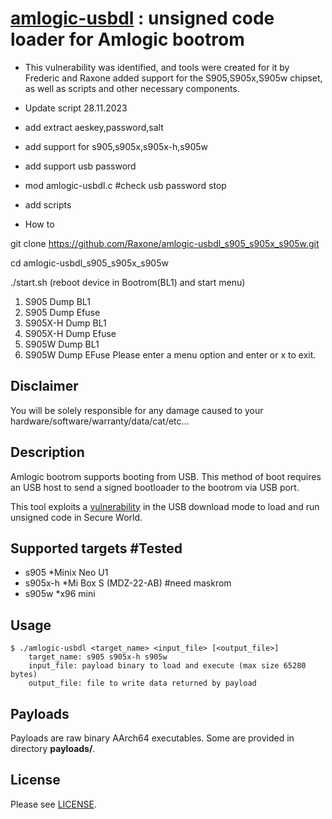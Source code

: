 # [amlogic-usbdl](https://github.com/frederic/amlogic-usbdl) : unsigned code loader for Amlogic bootrom
* This vulnerability was identified, and tools were created for it by Frederic and Raxone added support for the S905,S905x,S905w chipset, as well as scripts and other necessary components.
* Update script 28.11.2023
* add extract aeskey,password,salt
* add support for s905,s905x,s905x-h,s905w
* add support usb password
* mod amlogic-usbdl.c #check usb password stop
* add scripts

* How to

git clone https://github.com/Raxone/amlogic-usbdl_s905_s905x_s905w.git

cd amlogic-usbdl_s905_s905x_s905w

./start.sh        (reboot device in Bootrom(BL1) and start menu)

1) S905 Dump BL1 
2) S905 Dump Efuse 
3) S905X-H Dump BL1 
4) S905X-H Dump Efuse
5) S905W Dump BL1
6) S905W Dump EFuse
Please enter a menu option and enter or x to exit. 


## Disclaimer
You will be solely responsible for any damage caused to your hardware/software/warranty/data/cat/etc...

## Description
Amlogic bootrom supports booting from USB. This method of boot requires an USB host to send a signed bootloader to the bootrom via USB port.

This tool exploits a [vulnerability](https://fredericb.info/2021/02/amlogic-usbdl-unsigned-code-loader-for-amlogic-bootrom.html) in the USB download mode to load and run unsigned code in Secure World.

## Supported targets #Tested
* s905      *Minix Neo U1
* s905x-h   *Mi Box S (MDZ-22-AB) #need maskrom
* s905w     *x96 mini

## Usage
```shell
$ ./amlogic-usbdl <target_name> <input_file> [<output_file>]
	target_name: s905 s905x-h s905w
	input_file: payload binary to load and execute (max size 65280 bytes)
	output_file: file to write data returned by payload
```

## Payloads
Payloads are raw binary AArch64 executables. Some are provided in directory **payloads/**.

## License
Please see [LICENSE](/LICENSE).
